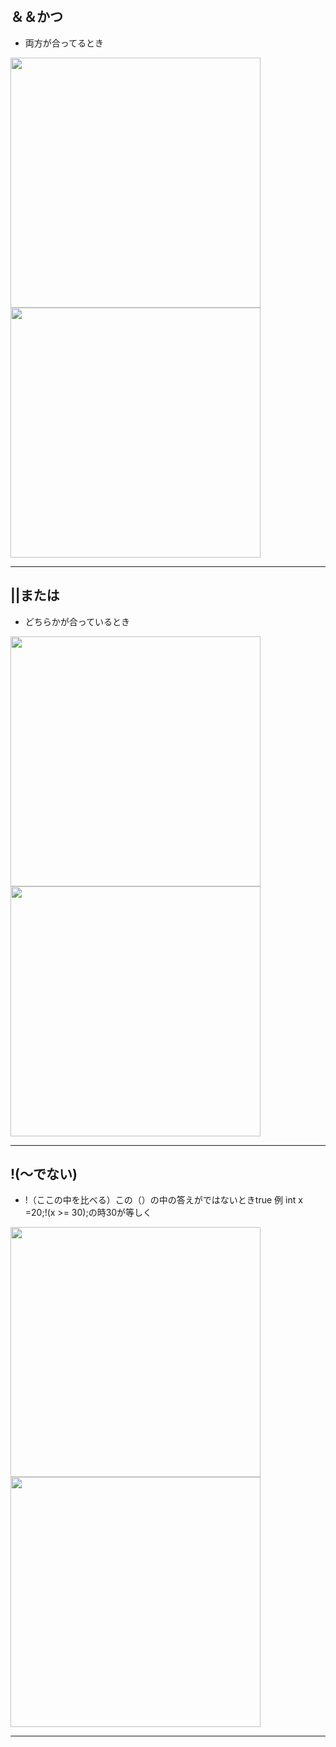 ## ＆＆かつ 
- 両方が合ってるとき
<img src="https://user-images.githubusercontent.com/112252165/188261582-8d878f5a-1413-4f69-ae62-63a21fe27f75.png" width=400>
<img src="https://user-images.githubusercontent.com/112252165/188261585-fe333ec5-8c1c-4e62-80d2-f1caa70f775c.png" width=400>

---

## ||または
- どちらかが合っているとき
<img src="https://user-images.githubusercontent.com/112252165/188261735-cd11cb42-0549-4a09-ba5e-1a061f19c8c7.png" width=400>
<img src="https://user-images.githubusercontent.com/112252165/188261740-366b6edd-95e4-4fa6-847a-9a3ab4fd9d48.png" width=400>

---

## !(～でない)
- !（ここの中を比べる）この（）の中の答えがではないときtrue 例 int x =20;!(x >= 30);の時30が等しく
<img src="https://user-images.githubusercontent.com/112252165/188261789-3aa2d787-36f0-4333-94b3-172645b51df6.png" width=400>
 <img src="https://user-images.githubusercontent.com/112252165/188261798-8a5c35f4-7527-4c66-8329-d96a20e91376.png" width=400>

---
